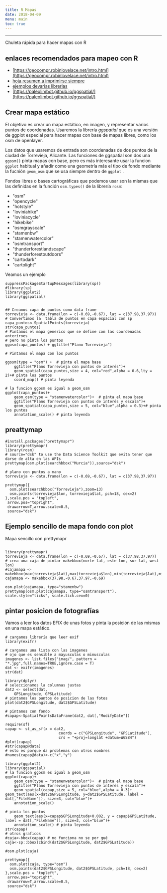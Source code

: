 ```yaml
---
title: R Mapas
date: 2018-04-09
menu: main
toc: true
---
```


***
Chuleta rápida para hacer mapas con R

## enlaces recomendados para mapeo con R

 - [https://geocompr.robinlovelace.net/intro.html](https://geocompr.robinlovelace.net/intro.html)
 - [hoja resumen a imprimirse siempre](https://www.maths.lancs.ac.uk/~rowlings/Teaching/UseR2012/cheatsheet.html)
 - [ejemplos devarias librerias](https://bhaskarvk.github.io/user2017.geodataviz/notebooks/02-Static-Maps.nb.html)
 - [https://paleolimbot.github.io/ggspatial/](https://paleolimbot.github.io/ggspatial/)
 
## Crear mapa estático

El objetivo es crear un mapa estático, en imagen, y representar varios puntos de coordenadas.
Usaremos la librería *ggspatial* que es una versión de ggplot especial para hacer mapas con base de mapas libres, como los osm de openlayer.

Los datos que usaremos de entrada son coordenadas de dos puntos de la ciudad de Torrevieja, Alicante.
Las funciones de ggspatial son dos una `ggosm()` pinta mapas con base, pero es más interesante usar la funcion `ggplot` habitual y añadir como una geometría más el tipo de fondo mediante la fucnión `geom_osm` que se usa siempre dentro de `ggplot` .


Fondos libres o bases cartográficas que podemos usar son la mismas que las definidas en la función `osm.types()` de la librería `rosm`:

 - "osm"
 - "opencycle"
 - "hotstyle"
 - "loviniahike"
 - "loviniacycle"
 - "hikebike"
 - "osmgrayscale"
 - "stamenbw"
 - "stamenwatercolor"
 - "osmtransport"
 - "thunderforestlandscape"
 - "thunderforestoutdoors"
 - "cartodark"
 - "cartolight"
 
 
Veamos un ejemplo

```{r mapa_estatico1}
suppressPackageStartupMessages(library(sp))
#library(sp)
library(ggplot2)
library(ggspatial)


## Creamos capa de puntos como data frame
torrevieja <- data.frame(lon = c(-0.69,-0.67), lat = c(37.98,37.97))
# Convertimos la  tabla de puntos en capa espacial con sp
capa_puntos<-SpatialPoints(torrevieja)
str(capa_puntos)
# Pintamos el mapa generico que se define con las coordenadas anteriroes
# pero no pinta los puntos
ggosm(capa_puntos) + ggtitle("Plano Torrevieja")

# Pintamos el mapa con los puntos

ggosm(type = "osm") +  # pinta el mapa base
    ggtitle("Plano Torrevieja con puntos de interés")+
    geom_spatial(capa_puntos,size = 4, col="red",alpha = 0.6,lty = 2)+# pinta los puntos
    coord_map() # pinta leyenda 

# la funcion ggosm es igual a geom_osm
ggplot(capa_puntos)+
    geom_osm(type = "stamenwatercolor")+  # pinta el mapa base
    ggtitle("Plano Torrevieja con puntos de interés y escala")+
    geom_spatial(capa_puntos,size = 5, col="blue",alpha = 0.3)+# pinta los puntos
    annotation_scale() # pinta leyenda 

```
## preattymap

```{r}
#install.packages("prettymapr")
library(prettymapr)
library(rosm)
# source="dsk" to use the Data Science Toolkit que evita tener que darse de alta en las APIs
prettymap(osm.plot(searchbbox("Murcia")),source="dsk")

# plano con puntos a mano
torrevieja <- data.frame(lon = c(-0.69,-0.67), lat = c(37.98,37.97))

prettymap({
  osm.plot(searchbbox("Torrevieja"),zoom=13)
  osm.points(torrevieja$lon, torrevieja$lat, pch=18, cex=2)
},scale.pos = "topleft",
 arrow.pos="topright",
 drawarrow=T,arrow.scale=0.5,
 source="dsk")

```

## Ejemplo sencillo de mapa fondo con plot

Mapa sencillo con prettymapr
```{r}

library(prettymapr)
torrevieja <- data.frame(lon = c(-0.69,-0.67), lat = c(37.98,37.97))
# crea una caja de pintar makebbox(norte lat, este lon, sur lat, west lon)
#cajamapa <- makebbox(max(torrevieja$lat),max(torrevieja$lon),min(torrevieja$lat),min(torrevieja$lon))
cajamapa <- makebbox(37.98,-0.67,37.97,-0.69)

osm.plot(cajamapa, type="stamenbw")
prettymap(osm.plot(cajamapa, type="osmtransport"), scale.style="ticks", scale.tick.cex=0)

```

## pintar posicion de fotografías
Vamos a leer los datos EFIX de unas fotos y pinta la posición de las mismas en una mapa estático.

```{r}
# cargamos librería que leer exif
library(exifr)

# cargamos una lista con las imagenes
# ojo que es sensible a mayusculas o minusculas
imagenes <- list.files("imag/", pattern = "*.jpg",full.names=TRUE,ignore.case = T)
dat <- exifr(imagenes)
str(dat)

library(dplyr)
# seleccionamos la columnas justas
dat2 <- select(dat,
	GPSLongitude, GPSLatitude)
# pintamos los puntos de posicion de las fotos
plot(dat2$GPSLongitude, dat2$GPSLatitude)

# pintamos con fondo
#capap<-SpatialPointsDataFrame(dat2, dat[,"ModifyDate"])

require(sf)
capap <- st_as_sf(x = dat2, 
                        coords = c("GPSLongitude", "GPSLatitude"),
                        crs = "+proj=longlat +datum=WGS84")
#plot(capap)
#str(capap@data)
# esto es porque da problemas con otros nombres
#names(capap@data)<-c("x","y")

library(ggplot2)
library(ggspatial)
# la funcion ggosm es igual a geom_osm
ggplot(capap)+
    geom_osm(type = "stamenwatercolor")+  # pinta el mapa base
    ggtitle("Plano Torrevieja con puntos de interés y escala")+
    geom_spatial(capap,size = 5, col="blue",alpha = 0.3)+
geom_text(aes(x=dat2$GPSLongitude, y=dat2$GPSLatitude, label = dat[,"FileName"]), size=3, col="blue")+ 
    annotation_scale()

# pinta los puntos
    geom_text(aes(x=capap$GPSLongitude+0.002, y = capap$GPSLatitude, label = dat[,"FileName"]), size=3, col="blue")+ 
    annotation_scale() # pinta leyenda 
str(capap)
# otros graficos
#caja<-bbox(capap) # no funciona no se por qué
caja<-sp::bbox(cbind(dat2$GPSLongitude, dat2$GPSLatitude))

#osm.plot(caja)

prettymap({
  osm.plot(caja, type="osm")
  osm.points(dat2$GPSLongitude, dat2$GPSLatitude, pch=18, cex=2)
},scale.pos = "topleft",
 arrow.pos="topright",
 drawarrow=T,arrow.scale=0.5,
 source="dsk")


```